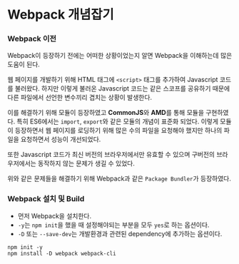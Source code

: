 # Webpack 개념잡기



### Webpack 이전

Webpack이 등장하기 전에는 어떠한 상황이었는지 알면 Webpack을 이해하는데 많은 도움이 된다. 

웹 페이지를 개발하기 위해 HTML 태그에 `<script>` 태그를 추가하여 Javascript 코드를 불러왔다. 하지만 이렇게 불러온 Javascript 코드는 같은 스코프를 공유하기 때문에 다른 파일에서 선언한 변수끼리 겹치는 상황이 발생한다. 

이를 해결하기 위해 모듈이 등장하였고 **CommonJS**와 **AMD**를 통해 모듈을 구현하였다. 특히 ES6에서는 `import`, `export`와 같은 모듈의 개념이 표준화 되었다. 이렇게 모듈이 등장하면서 웹 페이지를 로딩하기 위해 많은 수의 파일을 요청해야 했지만 하나의 파일을 요청하면서 성능이 개선되었다.

또한 Javascript 코드가 최신 버전의 브라우저에서만 유효할 수 있으며 구버전의 브라우저에서는 동작하지 않는 문제가 생길 수 있었다. 

위와 같은 문제들을 해결하기 위해 Webpack과 같은 `Package Bundler`가 등장하였다.



### Webpack 설치 및 Build

- 먼저 Webpack을 설치한다.
- `-y`는 `npm init`을 했을 때 설정해야되는 부분을 모두 `yes`로 하는 옵션이다.
- `-D` 또는 `--save-dev`는 개발환경과 관련된 dependency에 추가하는 옵션이다.

```shell
npm init -y
npm install -D webpack webpack-cli
```

